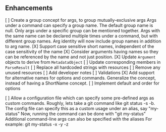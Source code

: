 ﻿## Enhancements

[ ] Create a group concept for args, to group mutually-exclusive args
    Args under a command can specify a group name. The default group name is null.
	Only args under a specific group can be mentioned together.
	Args with the same name can be declared multiple times under a command, but with different group names.
	Arg identity will now include group names in addition to arg name.
[X] Support case sensitive short names, independent of the case sensitivity of the name
[X] Consider arguments having names so they can be referenced by the name and not just position.
[X]		Update `Argument` objects to derive from `MetadataObject`
[ ]		Update corresponding members in `ParseResult`
[ ] Replace all hardcoded strings with resources
[ ] Remove any unused resources
[ ] Add developer notes
[ ]		Validations
[X] Add support for alternative names for options and commands. Generalize the concept, instead of having a ShortName concept.
[ ] Implement default and order for options

[ ] Allow a configuration file which can specify some pre-defined args as custom commands.
	Roughly, lets take a git command like git status -s -b.
	The config file can specify this as a custom usage under an alias, say "my-status"
	Now, running the command can be done with "git my-status"
	Additional command-line args can also be specified with the aliases
	For example: git my-status -x -y -z